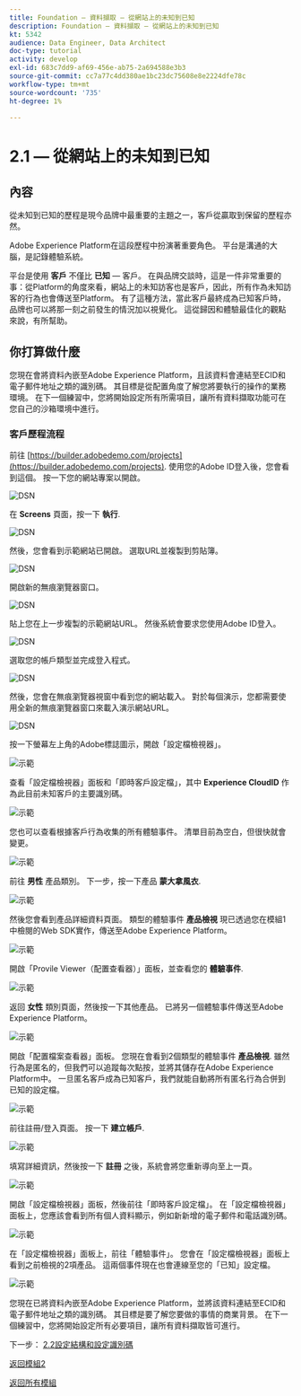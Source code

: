 ```yaml
---
title: Foundation — 資料擷取 — 從網站上的未知到已知
description: Foundation — 資料擷取 — 從網站上的未知到已知
kt: 5342
audience: Data Engineer, Data Architect
doc-type: tutorial
activity: develop
exl-id: 683c7dd9-af69-456e-ab75-2a694588e3b3
source-git-commit: cc7a77c4dd380ae1bc23dc75608e8e2224dfe78c
workflow-type: tm+mt
source-wordcount: '735'
ht-degree: 1%

---
```


# 2.1 — 從網站上的未知到已知

## 內容

從未知到已知的歷程是現今品牌中最重要的主題之一，客戶從贏取到保留的歷程亦然。

Adobe Experience Platform在這段歷程中扮演著重要角色。 平台是溝通的大腦，是記錄體驗系統。

平台是使用 **客戶** 不僅比 **已知** — 客戶。 在與品牌交談時，這是一件非常重要的事：從Platform的角度來看，網站上的未知訪客也是客戶，因此，所有作為未知訪客的行為也會傳送至Platform。 有了這種方法，當此客戶最終成為已知客戶時，品牌也可以將那一刻之前發生的情況加以視覺化。 這從歸因和體驗最佳化的觀點來說，有所幫助。

## 你打算做什麼

您現在會將資料內嵌至Adobe Experience Platform，且該資料會連結至ECID和電子郵件地址之類的識別碼。 其目標是從配置角度了解您將要執行的操作的業務環境。 在下一個練習中，您將開始設定所有所需項目，讓所有資料擷取功能可在您自己的沙箱環境中進行。

### 客戶歷程流程

前往 [https://builder.adobedemo.com/projects](https://builder.adobedemo.com/projects). 使用您的Adobe ID登入後，您會看到這個。 按一下您的網站專案以開啟。

![DSN](../module0/images/web8.png)

在 **Screens** 頁面，按一下 **執行**.

![DSN](../module1/images/web2.png)

然後，您會看到示範網站已開啟。 選取URL並複製到剪貼簿。

![DSN](../module0/images/web3.png)

開啟新的無痕瀏覽器窗口。

![DSN](../module0/images/web4.png)

貼上您在上一步複製的示範網站URL。 然後系統會要求您使用Adobe ID登入。

![DSN](../module0/images/web5.png)

選取您的帳戶類型並完成登入程式。

![DSN](../module0/images/web6.png)

然後，您會在無痕瀏覽器視窗中看到您的網站載入。 對於每個演示，您都需要使用全新的無痕瀏覽器窗口來載入演示網站URL。

![DSN](../module0/images/web7.png)

按一下螢幕左上角的Adobe標誌圖示，開啟「設定檔檢視器」。

![示範](./images/pv1.png)

查看「設定檔檢視器」面板和「即時客戶設定檔」，其中 **Experience CloudID** 作為此目前未知客戶的主要識別碼。

![示範](./images/pv2.png)

您也可以查看根據客戶行為收集的所有體驗事件。 清單目前為空白，但很快就會變更。

![示範](../module2/images/pv3.png)

前往 **男性** 產品類別。 下一步，按一下產品 **蒙大拿風衣**.

![示範](../module2/images/pv4.png)

然後您會看到產品詳細資料頁面。 類型的體驗事件 **產品檢視** 現已透過您在模組1中檢閱的Web SDK實作，傳送至Adobe Experience Platform。

![示範](../module2/images/pv5.png)

開啟「Provile Viewer（配置查看器）」面板，並查看您的 **體驗事件**.

![示範](../module2/images/pv6.png)

返回 **女性** 類別頁面，然後按一下其他產品。 已將另一個體驗事件傳送至Adobe Experience Platform。

![示範](../module2/images/pv7.png)

開啟「配置檔案查看器」面板。 您現在會看到2個類型的體驗事件 **產品檢視**. 雖然行為是匿名的，但我們可以追蹤每次點按，並將其儲存在Adobe Experience Platform中。 一旦匿名客戶成為已知客戶，我們就能自動將所有匿名行為合併到已知的設定檔。

![示範](../module2/images/pv8.png)

前往註冊/登入頁面。 按一下 **建立帳戶**.

![示範](../module2/images/pv9.png)

填寫詳細資訊，然後按一下 **註冊** 之後，系統會將您重新導向至上一頁。

![示範](../module2/images/pv10.png)

開啟「設定檔檢視器」面板，然後前往「即時客戶設定檔」。 在「設定檔檢視器」面板上，您應該會看到所有個人資料顯示，例如新新增的電子郵件和電話識別碼。

![示範](../module2/images/pv11.png)

在「設定檔檢視器」面板上，前往「體驗事件」。 您會在「設定檔檢視器」面板上看到之前檢視的2項產品。 這兩個事件現在也會連線至您的「已知」設定檔。

![示範](../module2/images/pv12.png)

您現在已將資料內嵌至Adobe Experience Platform，並將該資料連結至ECID和電子郵件地址之類的識別碼。 其目標是要了解您要做的事情的商業背景。 在下一個練習中，您將開始設定所有必要項目，讓所有資料擷取皆可進行。

下一步： [2.2設定結構和設定識別碼](./ex2.md)

[返回模組2](./data-ingestion.md)

[返回所有模組](../../overview.md)
